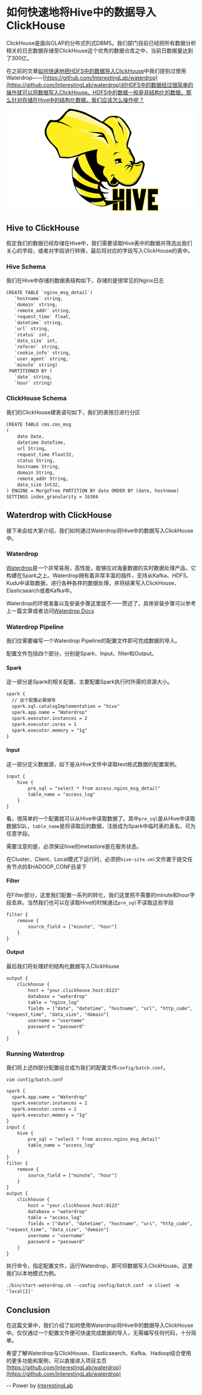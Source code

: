 # 如何快速地将Hive中的数据导入ClickHouse

ClickHouse是面向OLAP的分布式列式DBMS。我们部门目前已经把所有数据分析相关的日志数据存储至ClickHouse这个优秀的数据仓库之中，当前日数据量达到了300亿。

在之前的文章[如何快速地把HDFS中的数据导入ClickHouse](http://www.clickhouse.com.cn/topic/5be26d48b24c202171d54fd6)中我们提到过使用Waterdrop——[https://github.com/InterestingLab/waterdrop](https://github.com/InterestingLab/waterdrop)对HDFS中的数据经过很简单的操作就可以将数据写入ClickHouse。HDFS中的数据一般是非结构化的数据，那么针对存储在Hive中的结构化数据，我们应该怎么操作呢？

![](../../images/hive-logo.png)

## Hive to ClickHouse

假定我们的数据已经存储在Hive中，我们需要读取Hive表中的数据并筛选出我们关心的字段，或者对字段进行转换，最后将对应的字段写入ClickHouse的表中。

### Hive Schema

我们在Hive中存储的数据表结构如下，存储的是很常见的Nginx日志

```
CREATE TABLE `nginx_msg_detail`(
   `hostname` string,
   `domain` string,
   `remote_addr` string,
   `request_time` float,
   `datetime` string,
   `url` string,
   `status` int,
   `data_size` int,
   `referer` string,
   `cookie_info` string,
   `user_agent` string,
   `minute` string)
 PARTITIONED BY (
   `date` string,
   `hour` string)

```

### ClickHouse Schema

我们的ClickHouse建表语句如下，我们的表按日进行分区

```
CREATE TABLE cms.cms_msg
(
    date Date,
    datetime DateTime,
    url String,
    request_time Float32,
    status String,
    hostname String,
    domain String,
    remote_addr String,
    data_size Int32,
) ENGINE = MergeTree PARTITION BY date ORDER BY (date, hostnmae) SETTINGS index_granularity = 16384
```

## Waterdrop with ClickHouse

接下来会给大家介绍，我们如何通过Waterdrop将Hive中的数据写入ClickHouse中。

### Waterdrop

[Waterdrop](https://github.com/InterestingLab/waterdrop)是一个非常易用，高性能，能够应对海量数据的实时数据处理产品，它构建在Spark之上。Waterdrop拥有着非常丰富的插件，支持从Kafka、HDFS、Kudu中读取数据，进行各种各样的数据处理，并将结果写入ClickHouse、Elasticsearch或者Kafka中。

Waterdrop的环境准备以及安装步骤这里就不一一赘述了，具体安装步骤可以参考上一篇文章或者访问[Waterdrop Docs](https://interestinglab.github.io/waterdrop/#/)

### Waterdrop Pipeline

我们仅需要编写一个Waterdrop Pipeline的配置文件即可完成数据的导入。

配置文件包括四个部分，分别是Spark、Input、filter和Output。

#### Spark


这一部分是Spark的相关配置，主要配置Spark执行时所需的资源大小。
```
spark {
  // 这个配置必需填写
  spark.sql.catalogImplementation = "hive"
  spark.app.name = "Waterdrop"
  spark.executor.instances = 2
  spark.executor.cores = 1
  spark.executor.memory = "1g"
}
```

#### Input

这一部分定义数据源，如下是从Hive文件中读取text格式数据的配置案例。

```
input {
    hive {
        pre_sql = "select * from access.nginx_msg_detail"
        table_name = "access_log"
    }
}
```

看，很简单的一个配置就可以从Hive中读取数据了。其中`pre_sql`是从Hive中读取数据SQL，`table_name`是将读取后的数据，注册成为Spark中临时表的表名，可为任意字段。

需要注意的是，必须保证hive的metastore是在服务状态。

在Cluster、Client、Local模式下运行时，必须把`hive-site.xml`文件置于提交任务节点的$HADOOP_CONF目录下

#### Filter

在Filter部分，这里我们配置一系列的转化，我们这里把不需要的minute和hour字段丢弃。当然我们也可以在读取Hive的时候通过`pre_sql`不读取这些字段

```
filter {
    remove {
        source_field = ["minute", "hour"]
    }
}
```

#### Output
最后我们将处理好的结构化数据写入ClickHouse

```
output {
    clickhouse {
        host = "your.clickhouse.host:8123"
        database = "waterdrop"
        table = "nginx_log"
        fields = ["date", "datetime", "hostname", "url", "http_code", "request_time", "data_size", "domain"]
        username = "username"
        password = "password"
    }
}
```

### Running Waterdrop

我们将上述四部分配置组合成为我们的配置文件`config/batch.conf`。

    vim config/batch.conf

```
spark {
  spark.app.name = "Waterdrop"
  spark.executor.instances = 2
  spark.executor.cores = 1
  spark.executor.memory = "1g"
}
input {
    hive {
        pre_sql = "select * from access.nginx_msg_detail"
        table_name = "access_log"
    }
}
filter {
    remove {
        source_field = ["minute", "hour"]
    }
}
output {
    clickhouse {
        host = "your.clickhouse.host:8123"
        database = "waterdrop"
        table = "access_log"
        fields = ["date", "datetime", "hostname", "uri", "http_code", "request_time", "data_size", "domain"]
        username = "username"
        password = "password"
    }
}
```

执行命令，指定配置文件，运行Waterdrop，即可将数据写入ClickHouse。这里我们以本地模式为例。

    ./bin/start-waterdrop.sh --config config/batch.conf -e client -m 'local[2]'


## Conclusion

在这篇文章中，我们介绍了如何使用Waterdrop将Hive中的数据导入ClickHouse中。仅仅通过一个配置文件便可快速完成数据的导入，无需编写任何代码，十分简单。

希望了解Waterdrop与ClickHouse、Elasticsearch、Kafka、Hadoop结合使用的更多功能和案例，可以直接进入项目主页[https://github.com/InterestingLab/waterdrop](https://github.com/InterestingLab/waterdrop)

-- Power by [InterestingLab](https://github.com/InterestingLab)